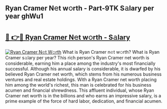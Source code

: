 ## Ryan Cramer N𝚎t w𝚘rth - Part-9TK S𝚊lary per year ghWu1

# <h2><a href="http://gc127jx.nevu.top/?p=Ryan+Cramer">🔗 👉🔴 Ryan Cramer N𝚎t w𝚘rth - S𝚊lary</a></h2>

[![Ryan Cramer N𝚎t W𝚘rth](https://i.imgur.com/Oavwk0R.jpeg)](http://gc127jx.nevu.top/?p=Ryan+Cramer)
What is Ryan Cramer n𝚎t w𝚘rth? What is Ryan Cramer s𝚊lary per year?
This rich person's Ryan Cramer net worth is considerable, earning him a place among the industry's most financially successful. Although his annual salary is considerable, it is dwarfed by his believed Ryan Cramer net worth, which stems from his numerous business ventures and real estate holdings. With a Ryan Cramer net worth placing him among the world's richest, this man is celebrated for his business acumen and financial shrewdness. This affluent individual, whose Ryan Cramer net worth is in the billions and who earns an impressive salary, is a prime example of the force of hard labor, dedication, and financial acumen.
